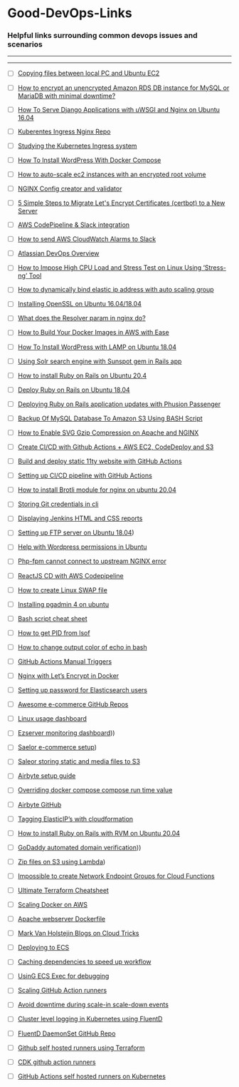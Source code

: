 # Good-DevOps-Links
### Helpful links surrounding common devops issues and scenarios

--------------------------------------------------------------------------------
--------------------------------------------------------------------------------

- [ ] [Copying files between local PC and Ubuntu EC2](https://github.com/juanfrans/notes/wiki/Copying-Files-Between-Local-Computer-and-Instance-(AWS))

- [ ] [How to encrypt an unencrypted Amazon RDS DB instance for MySQL or MariaDB with minimal downtime?](https://aws.amazon.com/premiumsupport/knowledge-center/rds-encrypt-instance-mysql-mariadb/)

- [ ] [How To Serve Django Applications with uWSGI and Nginx on Ubuntu 16.04](https://www.digitalocean.com/community/tutorials/how-to-serve-django-applications-with-uwsgi-and-nginx-on-ubuntu-16-04)

- [ ] [Kuberentes Ingress Nginx Repo](https://github.com/kubernetes/ingress-nginx)

- [ ] [Studying the Kubernetes Ingress system](https://www.joyfulbikeshedding.com/blog/2018-03-26-studying-the-kubernetes-ingress-system.html)

- [ ] [How To Install WordPress With Docker Compose](https://www.digitalocean.com/community/tutorials/how-to-install-wordpress-with-docker-compose)

- [ ] [How to auto-scale ec2 instances with an encrypted root volume](https://serverfault.com/questions/1000686/how-to-auto-scale-ec2-instances-with-an-encrypted-root-volume)

- [ ] [NGINX Config creator and validator](https://www.digitalocean.com/community/tools/nginx?domains.0.php.php=false)

- [ ] [5 Simple Steps to Migrate Let's Encrypt Certificates (certbot) to a New Server](https://ivanderevianko.com/2019/03/migrate-letsencrypt-certificates-certbot-to-new-server)

- [ ] [AWS CodePipeline & Slack integration](https://medium.com/@krishnakuntala/aws-codepipeline-slack-integration-41dfaff2414e)

- [ ] [How to send AWS CloudWatch Alarms to Slack](https://medium.com/pixelpoint/how-to-send-aws-cloudwatch-alarms-to-slack-502bcf106047)

- [ ] [Atlassian DevOps Overview](https://www.atlassian.com/blog/devops/new-collaboration-features?utm_source=june-bb-newsletter&utm_medium=email&utm_campaign=devops-mega-launch_EML-6575&jobid=104685259&subid=1511349921)

- [ ] [How to Impose High CPU Load and Stress Test on Linux Using ‘Stress-ng’ Tool](https://www.tecmint.com/linux-cpu-load-stress-test-with-stress-ng-tool/)

- [ ] [How to dynamically bind elastic ip address with auto scaling group](https://binx.io/blog/2019/09/02/how-to-dynamically-bind-elastic-ip-addresses-to-an-auto-scaling-group/)

- [ ] [Installing OpenSSL on Ubuntu 16.04/18.04](https://cloudwafer.com/blog/installing-openssl-on-ubuntu-16-04-18-04/)

- [ ] [What does the Resolver param in nginx do?](https://stackoverflow.com/questions/40330704/what-does-the-resolver-param-in-nginx-do)

- [ ] [How to Build Your Docker Images in AWS with Ease](https://dev.to/kylegalbraith/how-to-build-your-docker-images-in-aws-with-ease-3174)

- [ ] [How To Install WordPress with LAMP on Ubuntu 18.04](https://www.digitalocean.com/community/tutorials/how-to-install-wordpress-with-lamp-on-ubuntu-18-04)

- [ ] [Using Solr search engine with Sunspot gem in Rails app](https://gist.github.com/maxivak/e1211b67d33add72a4c4)

- [ ] [How to install Ruby on Rails on Ubuntu 20.4](https://gorails.com/setup/ubuntu/20.04)

- [ ] [Deploy Ruby on Rails on Ubuntu 18.04](https://gorails.com/deploy/ubuntu/18.04)

- [ ] [Deploying Ruby on Rails application updates with Phusion Passenger](https://www.phusionpassenger.com/library/walkthroughs/deploy/ruby/ownserver/nginx/oss/deploy_updates.html)

- [ ] [Backup Of MySQL Database To Amazon S3 Using BASH Script](https://medium.com/linux-point/backup-of-mysql-database-to-amazon-s3-using-bash-script-is-not-rocket-science-learn-them-now-c0d377b7a525)

- [ ] [How to Enable SVG Gzip Compression on Apache and NGINX](https://blog.idrsolutions.com/2019/05/svg-gzip-compression/)

- [ ] [Create CI/CD with Github Actions + AWS EC2, CodeDeploy and S3](https://medium.com/codemonday/github-actions-for-ci-cd-with-ec2-codedeploy-and-s3-e93e75bf1ce0)

- [ ] [Build and deploy static 11ty website with GitHub Actions](https://dev.to/koddr/automate-that-a-practical-guide-to-github-actions-build-deploy-a-static-11ty-website-to-remote-virtual-server-after-push-d19)

- [ ] [Setting up CI/CD pipeline with GitHub Actions](https://dev.to/chathula/how-to-set-up-a-ci-cd-pipeline-for-a-node-js-app-with-github-actions-32h0)

- [ ] [How to install Brotli module for nginx on ubuntu 20.04](https://dev.to/koddr/how-to-install-brotli-module-for-nginx-on-ubuntu-20-04-2ocp)

- [ ] [Storing Git credentials in cli](https://stackoverflow.com/questions/35942754/how-can-i-save-username-and-password-in-git)

- [ ] [Displaying Jenkins HTML and CSS reports](https://stackoverflow.com/questions/35783964/jenkins-html-publisher-plugin-no-css-is-displayed-when-report-is-viewed-in-j#:~:text=If%20you%20see%20the%20output,will%20have%20the%20CSS%20enabled.&text=This%20will%20work%20even%20after%20restarting%20jenkins'%20server.)

- [ ] [Setting up FTP server on Ubuntu 18.04](https://jayden-chua.medium.com/setting-up-an-ftp-server-on-ubuntu-18-04-on-aws-79bd55ab32bb))

- [ ] [Help with Wordpress permissions in Ubuntu](https://wordpress.org/support/topic/help-with-wordpress-permissions-on-ubuntu/)

- [ ] [Php-fpm cannot connect to upstream NGINX error](https://serverfault.com/questions/317393/connect-failed-111-connection-refused-while-connecting-to-upstream)

- [ ] [ReactJS CD with AWS Codepipeline](https://medium.com/@jeffreyrussom/react-continuous-deployments-with-aws-codepipeline-f5034129ff0e)

- [ ] [How to create Linux SWAP file](https://www.tecmint.com/create-a-linux-swap-file/)

- [ ] [Installing pgadmin 4 on ubuntu](https://computingforgeeks.com/how-to-install-pgadmin-4-on-ubuntu/)

- [ ] [Bash script cheat sheet](https://devhints.io/bash)

- [ ] [How to get PID from lsof](https://stackoverflow.com/questions/33615683/how-to-access-the-pid-from-an-lsof)

- [ ] [How to change output color of echo in bash](https://stackoverflow.com/questions/5947742/how-to-change-the-output-color-of-echo-in-linux)

- [ ] [GitHub Actions Manual Triggers](https://github.blog/changelog/2020-07-06-github-actions-manual-triggers-with-workflow_dispatch/)

- [ ] [Nginx with Let’s Encrypt in Docker](https://pentacent.medium.com/nginx-and-lets-encrypt-with-docker-in-less-than-5-minutes-b4b8a60d3a71)

- [ ] [Setting up password for Elasticsearch users](https://stackoverflow.com/questions/59644348/how-to-setup-password-for-elasticsearch-users)

- [ ] [Awesome e-commerce GitHub Repos](https://github.com/awesome-selfhosted/awesome-selfhosted#e-commerce)

- [ ] [Linux usage dashboard](https://github.com/afaqurk/linux-dash)

- [ ] [Ezserver monitoring dashboard](https://www.ezservermonitor.com/)))

- [ ] [Saelor e-commerce setup](https://docs.saleor.io/docs/2.11/developer/installation))

- [ ] [Saleor storing static and media files to S3](https://docs.saleor.io/docs/2.11/developer/running-saleor/s3)

- [ ] [Airbyte setup guide](https://docs.airbyte.io/operator-guides)

- [ ] [Overriding docker compose compose run time value](https://stackoverflow.com/questions/36488209/how-to-override-the-default-value-of-compose-http-timeout-with-docker-compose-co)

- [ ] [Airbyte GitHub](https://github.com/airbytehq/airbyte/tree/42686add8af252f92d105e733bade06937801977)

- [ ] [Tagging ElasticIP’s with cloudformation](https://binx.io/blog/2019/08/15/how-to-tag-elastic-ip-addresses-using-cloudformation)

- [ ] [How to install Ruby on Rails with RVM on Ubuntu 20.04](https://www.digitalocean.com/community/tutorials/how-to-install-ruby-on-rails-with-rvm-on-ubuntu-18-04)

- [ ] [GoDaddy automated domain verification](https://github.com/artberri/daddy)))

- [ ] [Zip files on S3 using Lambda](https://dev.to/lineup-ninja/zip-files-on-s3-with-aws-lambda-and-node-1nm1))

- [ ] [Impossible to create Network Endpoint Groups for Cloud Functions](https://issuetracker.google.com/issues/187890152?pli=1)

- [ ] [Ultimate Terraform Cheatsheet](https://acloudguru.com/blog/engineering/the-ultimate-terraform-cheatsheet)

- [ ] [Scaling Docker on AWS](https://nickjanetakis.com/courses/scaling-docker-on-aws?utm_source=nj&utm_medium=website&utm_campaign=/courses/)

- [ ] [Apache webserver Dockerfile](https://github.com/mboyov/apache2-php7.2/blob/master/dockerfile)

- [ ] [Mark Van Holstejin Blogs on Cloud Tricks](https://binx.io/blog/author/mark-van-holsteijn/)

- [ ] [Deploying to ECS](https://docs.github.com/en/actions/deployment/deploying-to-amazon-elastic-container-service)

- [ ] [Caching dependencies to speed up workflow](https://docs.github.com/en/actions/advanced-guides/caching-dependencies-to-speed-up-workflows)

- [ ] [UsinG ECS Exec for debugging](https://docs.aws.amazon.com/AmazonECS/latest/developerguide/ecs-exec.html)

- [ ] [Scaling GitHub Action runners](https://040code.github.io/2020/05/25/scaling-selfhosted-action-runners)

- [ ] [Avoid downtime during scale-in scale-down events](https://medium.com/aubergine-solutions/avoid-downtime-during-the-auto-scaling-scale-out-event-546988c64256)

- [ ] [Cluster level logging in Kubernetes using FluentD](https://medium.com/kubernetes-tutorials/cluster-level-logging-in-kubernetes-with-fluentd-e59aa2b6093a)

- [ ] [FluentD DaemonSet GitHub Repo](https://github.com/fluent/fluentd-kubernetes-daemonset)

- [ ] [Github self hosted runners using Terraform](https://github.com/philips-labs/terraform-aws-github-runner)

- [ ] [CDK github action runners](https://github.com/nikovirtala/cdk-github-actions-runner)

- [ ] [GitHub Actions self hosted runners on Kubernetes](https://medium.com/geekculture/github-actions-self-hosted-runner-on-kubernetes-55d077520a31)
